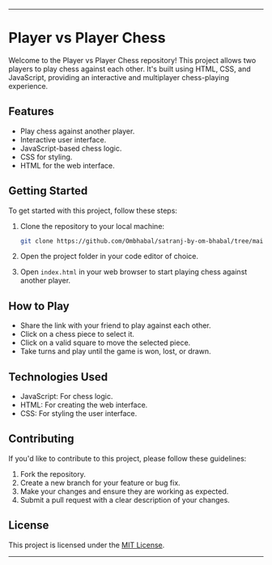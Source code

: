 
---

# Player vs Player Chess

Welcome to the Player vs Player Chess repository! This project allows two players to play chess against each other. It's built using HTML, CSS, and JavaScript, providing an interactive and multiplayer chess-playing experience.

## Features

- Play chess against another player.
- Interactive user interface.
- JavaScript-based chess logic.
- CSS for styling.
- HTML for the web interface.

## Getting Started

To get started with this project, follow these steps:

1. Clone the repository to your local machine:
   ```bash
   git clone https://github.com/Ombhabal/satranj-by-om-bhabal/tree/main
   ```

2. Open the project folder in your code editor of choice.

3. Open `index.html` in your web browser to start playing chess against another player.

## How to Play

- Share the link with your friend to play against each other.
- Click on a chess piece to select it.
- Click on a valid square to move the selected piece.
- Take turns and play until the game is won, lost, or drawn.

## Technologies Used

- JavaScript: For chess logic.
- HTML: For creating the web interface.
- CSS: For styling the user interface.

## Contributing

If you'd like to contribute to this project, please follow these guidelines:

1. Fork the repository.
2. Create a new branch for your feature or bug fix.
3. Make your changes and ensure they are working as expected.
4. Submit a pull request with a clear description of your changes.

## License

This project is licensed under the [MIT License](LICENSE.md).

------------
